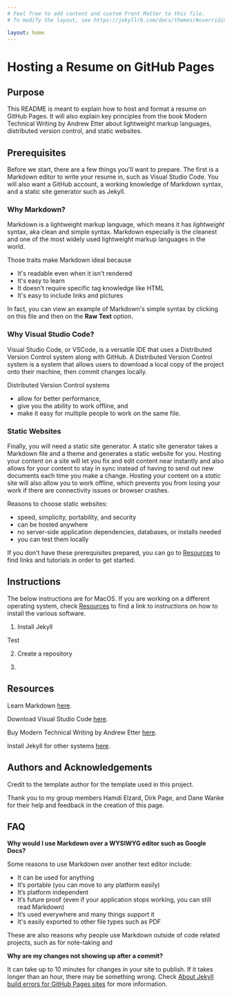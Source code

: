 ```yaml
---
# Feel free to add content and custom Front Matter to this file.
# To modify the layout, see https://jekyllrb.com/docs/themes/#overriding-theme-defaults

layout: home
---
```

# Hosting a Resume on GitHub Pages

## Purpose

This README is meant to explain how to host and format a resume on GitHub Pages. It will also explain key principles from the book Modern Technical Writing by Andrew Etter about lightweight markup languages, distributed version control, and static websites.

## Prerequisites

Before we start, there are a few things you'll want to prepare. The first is a Markdown editor to write your resume in, such as Visual Studio Code. You will also want a GitHub account, a working knowledge of Markdown syntax, and a static site generator such as Jekyll.

### Why Markdown?

Markdown is a lightweight markup language, which means it has *lightweight* syntax, aka clean and simple syntax. Markdown especially is the cleanest and one of the most widely used lightweight markup languages in the world.

Those traits make Markdown ideal because
- It's readable even when it isn't rendered
- It's easy to learn
- It doesn’t require specific tag knowledge like HTML
- It's easy to include links and pictures

In fact, you can view an example of Markdown's simple syntax by clicking on this file and then on the **Raw Text** option.
<!-- TO-DO: make this an image -->
### Why Visual Studio Code?

Visual Studio Code, or VSCode, is a versatile IDE that uses a Distributed Version Control system along with GitHub. A Distributed Version Control system is a system that allows users to download a local copy of the project onto their machine, then commit changes locally.

Distributed Version Control systems
- allow for better performance,
- give you the ability to work offline, and
- make it easy for multiple people to work on the same file.

### Static Websites

Finally, you will need a static site generator. A static site generator takes a Markdown file and a theme and generates a static website for you. Hosting your content on a site will let you fix and edit content near instantly and also allows for your content to stay in sync instead of having to send out new documents each time you make a change. Hosting your content on a *static* site will also allow you to work offline, which prevents you from losing your work if there are connectivity issues or browser crashes.

Reasons to choose static websites:
- speed, simplicity, portability, and security
- can be hosted anywhere
- no server-side application dependencies, databases, or installs needed
- you can test them locally

If you don't have these prerequisites prepared, you can go to [Resources](#resources) to find links and tutorials in order to get started.

## Instructions

The below instructions are for MacOS. If you are working on a different operating system, check [Resources](#resources) to find a link to instructions on how to install the various software.
<!-- TO-DO: complete this -->
1. Install Jekyll

Test

2. Create a repository

3. 

## Resources

Learn Markdown [here](https://www.markdowntutorial.com/).

Download Visual Studio Code [here](https://code.visualstudio.com/download).

Buy Modern Technical Writing by Andrew Etter [here](https://www.amazon.ca/Modern-Technical-Writing-Introduction-Documentation-ebook/dp/B01A2QL9SS).

Install Jekyll for other systems [here](https://jekyllrb.com/docs/installation).

## Authors and Acknowledgements

Credit to the template author for the template used in this project.

Thank you to my group members Hamdi Elzard, Dirk Page, and Dane Wanke for their help and feedback in the creation of this page.

## FAQ

**Why would I use Markdown over a WYSIWYG editor such as Google Docs?**

Some reasons to use Markdown over another text editor include:

- It can be used for anything
- It’s portable (you can move to any platform easily)
- It’s platform independent
- It’s future proof (even if your application stops working, you can still read Markdown)
- It’s used everywhere and many things support it
- It's easily exported to other file types such as PDF

These are also reasons why people use Markdown outside of code related projects, such as for note-taking and

**Why are my changes not showing up after a commit?**

It can take up to 10 minutes for changes in your site to publish. If it takes longer than an hour, there may be something wrong. Check [About Jekyll build errors for GitHub Pages sites](https://docs.github.com/en/pages/setting-up-a-github-pages-site-with-jekyll/about-jekyll-build-errors-for-github-pages-sites) for more information.